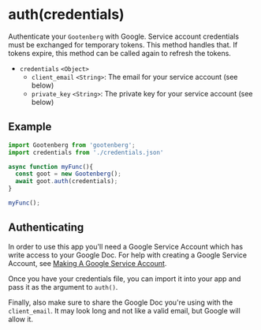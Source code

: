 # auth(credentials)

Authenticate your `Gootenberg` with Google. Service account credentials must be exchanged for temporary tokens. This method handles that. If tokens expire, this method can be called again to refresh the tokens.

- `credentials` `<Object>`
  - `client_email` `<String>`: The email for your service account (see below)
  - `private_key` `<String>`: The private key for your service account (see below)

## Example
```javascript
import Gootenberg from 'gootenberg';
import credentials from './credentials.json'

async function myFunc(){
  const goot = new Gootenberg();
  await goot.auth(credentials);
}

myFunc();
```

## Authenticating

In order to use this app you'll need a Google Service Account which has write access to your Google Doc. For help with creating a Google Service Account, see [Making A Google Service Account](GoogleServiceAccount.md).

Once you have your credentials file, you can import it into your app and pass it as the argument to `auth()`.

Finally, also make sure to share the Google Doc you're using with the `client_email`. It may look long and not like a valid email, but Google will allow it.

